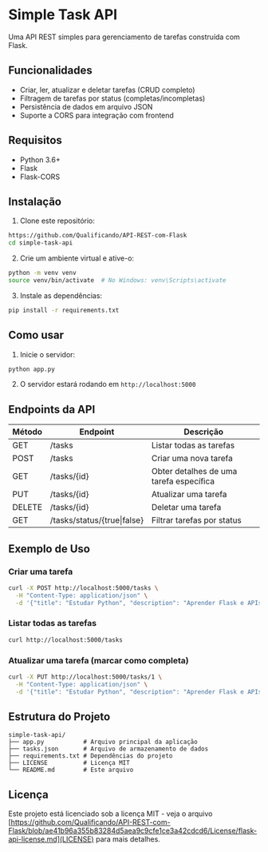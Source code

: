 # Simple Task API

Uma API REST simples para gerenciamento de tarefas construída com Flask.

## Funcionalidades

- Criar, ler, atualizar e deletar tarefas (CRUD completo)
- Filtragem de tarefas por status (completas/incompletas)
- Persistência de dados em arquivo JSON
- Suporte a CORS para integração com frontend

## Requisitos

- Python 3.6+
- Flask
- Flask-CORS

## Instalação

1. Clone este repositório:
```bash
https://github.com/Qualificando/API-REST-com-Flask
cd simple-task-api
```

2. Crie um ambiente virtual e ative-o:
```bash
python -m venv venv
source venv/bin/activate  # No Windows: venv\Scripts\activate
```

3. Instale as dependências:
```bash
pip install -r requirements.txt
```

## Como usar

1. Inicie o servidor:
```bash
python app.py
```

2. O servidor estará rodando em `http://localhost:5000`

## Endpoints da API

| Método | Endpoint | Descrição |
|--------|----------|-----------|
| GET    | /tasks   | Listar todas as tarefas |
| POST   | /tasks   | Criar uma nova tarefa |
| GET    | /tasks/{id} | Obter detalhes de uma tarefa específica |
| PUT    | /tasks/{id} | Atualizar uma tarefa |
| DELETE | /tasks/{id} | Deletar uma tarefa |
| GET    | /tasks/status/{true\|false} | Filtrar tarefas por status |

## Exemplo de Uso

### Criar uma tarefa
```bash
curl -X POST http://localhost:5000/tasks \
  -H "Content-Type: application/json" \
  -d '{"title": "Estudar Python", "description": "Aprender Flask e APIs REST"}'
```

### Listar todas as tarefas
```bash
curl http://localhost:5000/tasks
```

### Atualizar uma tarefa (marcar como completa)
```bash
curl -X PUT http://localhost:5000/tasks/1 \
  -H "Content-Type: application/json" \
  -d '{"title": "Estudar Python", "description": "Aprender Flask e APIs REST", "completed": true}'
```

## Estrutura do Projeto
```
simple-task-api/
├── app.py           # Arquivo principal da aplicação
├── tasks.json       # Arquivo de armazenamento de dados
├── requirements.txt # Dependências do projeto
├── LICENSE          # Licença MIT
└── README.md        # Este arquivo
```

## Licença

Este projeto está licenciado sob a licença MIT - veja o arquivo [https://github.com/Qualificando/API-REST-com-Flask/blob/ae41b96a355b83284d5aea9c9cfe1ce3a42cdcd6/License/flask-api-license.md](LICENSE) para mais detalhes.
